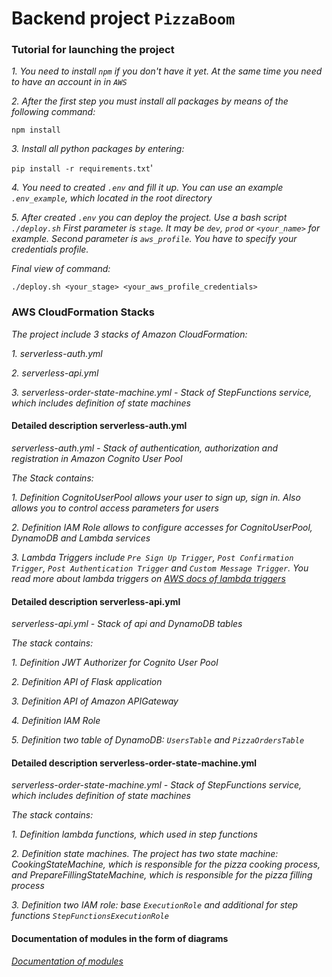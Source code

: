 # **Backend project `PizzaBoom`**

### Tutorial for launching the project

_1. You need to install `npm` if you don't have it yet. At the same time you need to have an account in in `AWS`_

_2. After the first step  you must install all packages by means of the following command:_

`npm install`

_3. Install all python packages by entering:_

`pip install -r requirements.txt`'

_4. You need to created `.env` and fill it up. You can use an example `.env_example`, which located in the root directory_

_5. After created `.env` you can deploy the project. Use a bash script `./deploy.sh`_
_First parameter is `stage`. It may be `dev`, `prod` or `<your_name>` for example._
_Second parameter is `aws_profile`. You have to specify your credentials profile._

_Final view of command:_

`./deploy.sh <your_stage> <your_aws_profile_credentials>`

### AWS CloudFormation Stacks

_The project include 3 stacks of Amazon CloudFormation:_

_1. serverless-auth.yml_

_2. serverless-api.yml_

_3. serverless-order-state-machine.yml - Stack of StepFunctions service, which includes definition of state machines_

#### Detailed description serverless-auth.yml

_serverless-auth.yml - Stack of authentication, authorization and registration in Amazon Cognito User Pool_

_The Stack contains:_

_1. Definition CognitoUserPool allows your user to sign up, sign in. Also allows you to control access parameters
for users_

_2. Definition IAM Role allows to configure accesses for CognitoUserPool, DynamoDB and Lambda services_

_3. Lambda Triggers include `Pre Sign Up Trigger`, `Post Confirmation Trigger`, `Post Authentication Trigger`
and `Custom Message Trigger`. You read more about lambda triggers on [AWS docs of lambda triggers]_

#### Detailed description serverless-api.yml

_serverless-api.yml - Stack of api and DynamoDB tables_

_The stack contains:_

_1. Definition JWT Authorizer for Cognito User Pool_

_2. Definition API of Flask application_

_3. Definition API of Amazon APIGateway_

_4. Definition IAM Role_

_5. Definition two table of DynamoDB: `UsersTable` and `PizzaOrdersTable`_ 

#### Detailed description serverless-order-state-machine.yml

_serverless-order-state-machine.yml - Stack of StepFunctions service, which includes definition of state machines_

_The stack contains:_

_1. Definition lambda functions, which used in step functions_

_2. Definition state machines. The project has two state machine: СookingStateMachine, which is responsible
for the pizza cooking process, and PrepareFillingStateMachine, which is responsible for the pizza filling process_

_3. Definition two IAM role: base `ExecutionRole` and additional for step functions `StepFunctionsExecutionRole`_

#### Documentation of modules in the form of diagrams

_[Documentation of modules]_


[AWS docs of lambda triggers]: https://docs.aws.amazon.com/cognito/latest/developerguide/cognito-user-identity-pools-working-with-aws-lambda-triggers.html

[Documentation of modules]: https://miro.com/app/board/o9J_ko6HDaM=/